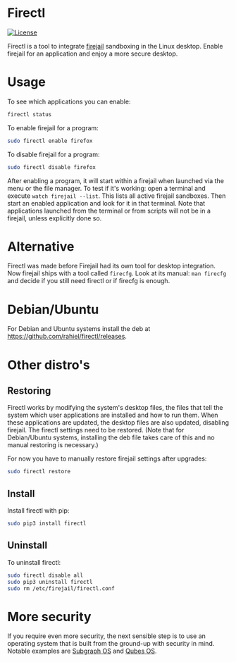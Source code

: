 Firectl
=======

[![License](https://img.shields.io/badge/License-GPLv2+-blue.svg)](https://github.com/rahiel/firectl/blob/master/LICENSE.txt)

Firectl is a tool to integrate [firejail](https://firejail.wordpress.com/)
sandboxing in the Linux desktop. Enable firejail for an application and enjoy a
more secure desktop.

# Usage

To see which applications you can enable:
``` bash
firectl status
```

To enable firejail for a program:
``` bash
sudo firectl enable firefox
```

To disable firejail for a program:
``` bash
sudo firectl disable firefox
```

After enabling a program, it will start within a firejail when launched via the
menu or the file manager. To test if it's working: open a terminal and execute
`watch firejail --list`. This lists all active firejail sandboxes. Then start an
enabled application and look for it in that terminal. Note that applications
launched from the terminal or from scripts will not be in a firejail, unless
explicitly done so.

# Alternative

Firectl was made before Firejail had its own tool for desktop integration. Now
firejail ships with a tool called `firecfg`. Look at its manual: `man firecfg`
and decide if you still need firectl or if firecfg is enough.

# Debian/Ubuntu

For Debian and Ubuntu systems install the deb at
<https://github.com/rahiel/firectl/releases>.

# Other distro's

## Restoring

Firectl works by modifying the system's desktop files, the files that tell the
system which user applications are installed and how to run them. When these
applications are updated, the desktop files are also updated, disabling
firejail. The firectl settings need to be restored. (Note that for Debian/Ubuntu
systems, installing the deb file takes care of this and no manual restoring is
necessary.)

For now you have to manually restore firejail settings after upgrades:
``` bash
sudo firectl restore
```

## Install

Install firectl with pip:
``` bash
sudo pip3 install firectl
```

## Uninstall

To uninstall firectl:
``` bash
sudo firectl disable all
sudo pip3 uninstall firectl
sudo rm /etc/firejail/firectl.conf
```

# More security

If you require even more security, the next sensible step is to use an operating
system that is built from the ground-up with security in mind. Notable examples
are [Subgraph OS][] and [Qubes OS][].

[Subgraph OS]: https://subgraph.com/sgos/index.en.html
[Qubes OS]: https://www.qubes-os.org/
